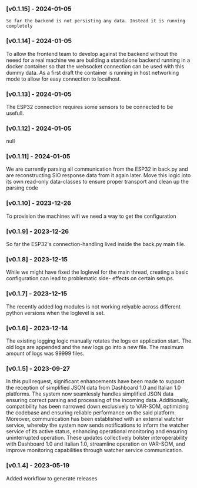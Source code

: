 
### [v0.1.15] - 2024-01-05
    So far the backend is not persisting any data. Instead it is running completely


### [v0.1.14] - 2024-01-05
To allow the frontend team to develop against the backend without the neeed for a real machine we are building a standalone backend running in a docker container so that the websocket connection can be used with this dummy data. As a first draft the container is running in host networking mode to allow for easy connection to localhost.


### [v0.1.13] - 2024-01-05
The ESP32 connection requires some sensors to be connected to be usefull.


### [v0.1.12] - 2024-01-05
null


### [v0.1.11] - 2024-01-05
We are currently parsing all communication from the ESP32 in back.py and are reconstructing SIO response data from it again later. Move this logic into its own read-only data-classes to ensure proper transport and clean up the parsing code


### [v0.1.10] - 2023-12-26
To provision the machines wifi we need a way to get the configuration


### [v0.1.9] - 2023-12-26
So far the ESP32's connection-handling lived inside the back.py main file.


### [v0.1.8] - 2023-12-15
While we might have fixed the loglevel for the main thread, creating a basic configuration can lead to problematic side- effects on certain setups.


### [v0.1.7] - 2023-12-15
The recently added log modules is not working relyable across different python versions when the loglevel is set.


### [v0.1.6] - 2023-12-14
The existing logging logic manually rotates the logs on application start. The old logs are appended and the new logs go into a new file. The maximum amount of logs was 99999 files.


### [v0.1.5] - 2023-09-27
In this pull request, significant enhancements have been made to support the reception of simplified JSON data from Dashboard 1.0 and Italian 1.0 platforms. The system now seamlessly handles simplified JSON data ensuring correct parsing and processing of the incoming data. Additionally, compatibility has been narrowed down exclusively to VAR-SOM, optimizing the codebase and ensuring reliable performance on the said platform. Moreover, communication has been established with an external watcher service, whereby the system now sends notifications to inform the watcher service of its active status, enhancing operational monitoring and ensuring uninterrupted operation. These updates collectively bolster interoperability with Dashboard 1.0 and Italian 1.0, streamline operation on VAR-SOM, and improve monitoring capabilities through watcher service communication.


### [v0.1.4] - 2023-05-19
Added workflow to generate releases


